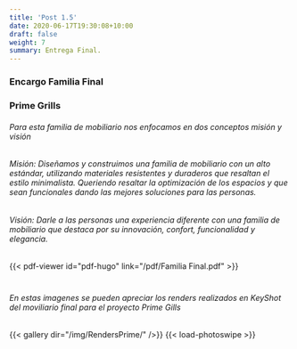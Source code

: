 ```yaml
---
title: 'Post 1.5'
date: 2020-06-17T19:30:08+10:00
draft: false
weight: 7
summary: Entrega Final.
---
```


### Encargo Familia Final 
### Prime Grills 

###### Para esta familia de mobiliario nos enfocamos en dos conceptos misión y visión

###### Misión: Diseñamos y construimos una familia de mobiliario con un alto estándar, utilizando materiales resistentes y duraderos que resaltan el estilo minimalista. Queriendo resaltar la optimización de los espacios y que sean funcionales dando las mejores soluciones para las personas. 


###### Visión: Darle a las personas una experiencia diferente con una familia de mobiliario que destaca por su innovación, confort, funcionalidad y elegancia. 

{{< pdf-viewer id="pdf-hugo" link="/pdf/Familia Final.pdf"  >}}
###
###
###
###
#
#
#
#
#
#
#
#
#

###### En estas imagenes se pueden apreciar los renders realizados en KeyShot del moviliario final para el proyecto Prime Gills 

{{< gallery dir="/img/RendersPrime/" />}} {{< load-photoswipe >}}

































































































